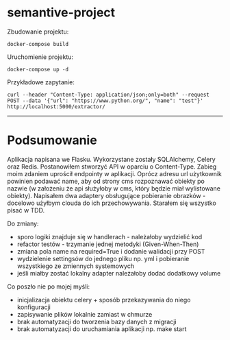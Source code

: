 # semantive-project

Zbudowanie projektu:

```
docker-compose build
```

Uruchomienie projektu:
```
docker-compose up -d
```
Przykładowe zapytanie:
```
curl --header "Content-Type: application/json;only=both" --request POST --data '{"url": "https://www.python.org/", "name": "test"}' http://localhost:5000/extractor/
```


  
---

# Podsumowanie

Aplikacja napisana we Flasku. Wykorzystane zostały SQLAlchemy, Celery oraz Redis. Postanowiłem stworzyć API w oparciu o Content-Type. Zabieg moim zdaniem uprościł endpointy w aplikacji. Oprócz adresu url użytkownik powinien podawać name, aby od strony cms rozpoznawać obiekty po nazwie (w założeniu że api służyłoby w cms, który będzie miał wylistowane obiekty). Napisałem dwa adaptery obsługujące pobieranie obrazków - docelowo użyłbym clouda do ich przechowywania. Starałem się wszystko pisać w TDD.

Do zmiany:
- sporo logiki znajduje się w handlerach - należałoby wydzielić kod 
- refactor testów - trzymanie jednej metodyki (Given-When-Then)
- zmiana pola name na required=True i dodanie walidacji przy POST
- wydzielenie settingsów do jednego pliku np. yml i pobieranie wszystkiego ze zmiennych systemowych
- jeśli miałby zostać lokalny adapter należałoby dodać dodatkowy volume

Co poszło nie po mojej myśli:
- inicjalizacja obiektu celery + sposób przekazywania do niego konfiguracji 
- zapisywanie plików lokalnie zamiast w chmurze
- brak automatyzacji do tworzenia bazy danych z migracji 
- brak automatyzacji do uruchamiania aplikacji np. make start
